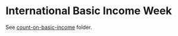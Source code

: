 # International Basic Income Week

See [count-on-basic-income](https://github.com/nouripen/interational-basic-income-week/tree/master/count-on-basic-income) folder.

